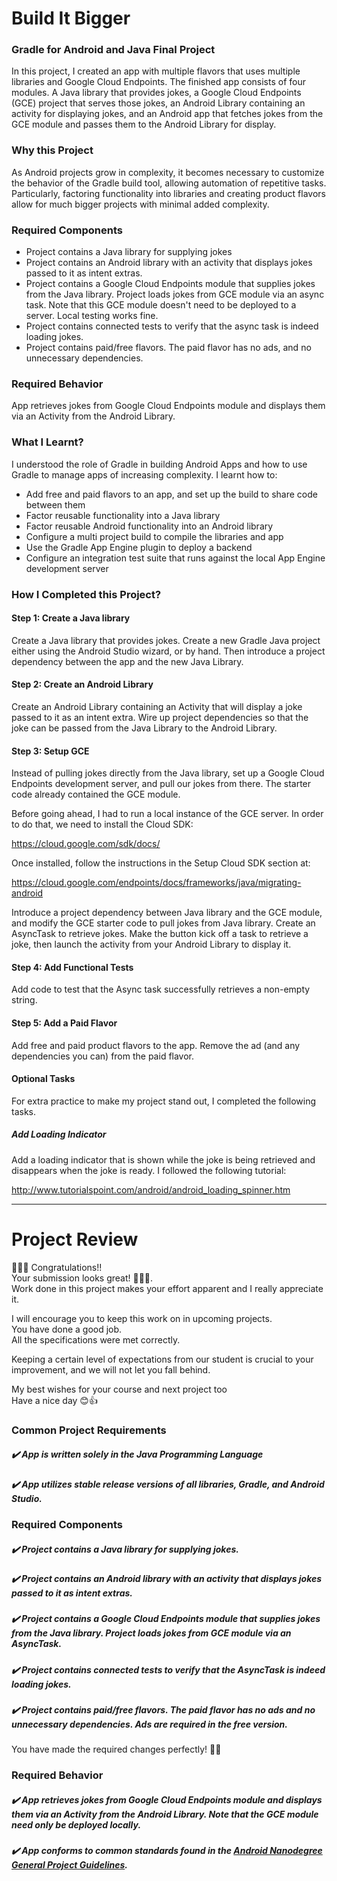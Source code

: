 # Build It Bigger

### Gradle for Android and Java Final Project
In this project, I created an app with multiple flavors that uses multiple libraries and Google Cloud Endpoints. The finished app consists of four modules. A Java library that provides jokes, a Google Cloud Endpoints (GCE) project that serves those jokes, an Android Library containing an activity for displaying jokes, and an Android app that fetches jokes from the GCE module and passes them to the Android Library for display.

### Why this Project
As Android projects grow in complexity, it becomes necessary to customize the behavior of the Gradle build tool, allowing automation of repetitive tasks. Particularly, factoring functionality into libraries and creating product flavors allow for much bigger projects with minimal added complexity.

### Required Components
- Project contains a Java library for supplying jokes
- Project contains an Android library with an activity that displays jokes passed to it as intent extras.
- Project contains a Google Cloud Endpoints module that supplies jokes from the Java library. Project loads jokes from GCE module via an async task. Note that this GCE module doesn't need to be deployed to a server. Local testing works fine.
- Project contains connected tests to verify that the async task is indeed loading jokes.
- Project contains paid/free flavors. The paid flavor has no ads, and no unnecessary dependencies.

### Required Behavior
App retrieves jokes from Google Cloud Endpoints module and displays them via an Activity from the Android Library.

### What I Learnt?
I understood the role of Gradle in building Android Apps and how to use Gradle to manage apps of increasing complexity. I learnt how to:

- Add free and paid flavors to an app, and set up the build to share code between them
- Factor reusable functionality into a Java library
- Factor reusable Android functionality into an Android library
- Configure a multi project build to compile the libraries and app
- Use the Gradle App Engine plugin to deploy a backend
- Configure an integration test suite that runs against the local App Engine development server

### How I Completed this Project?

#### Step 1: Create a Java library
Create a Java library that provides jokes. Create a new Gradle Java project either using the Android Studio wizard, or by hand. Then introduce a project dependency between the app and the new Java Library.

#### Step 2: Create an Android Library
Create an Android Library containing an Activity that will display a joke passed to it as an intent extra. Wire up project dependencies so that the joke can be passed from the Java Library to the Android Library.

#### Step 3: Setup GCE
Instead of pulling jokes directly from the Java library, set up a Google Cloud Endpoints development server, and pull our jokes from there. The starter code already contained the GCE module.

Before going ahead, I had to run a local instance of the GCE server. In order to do that, we need to install the Cloud SDK:

https://cloud.google.com/sdk/docs/

Once installed, follow the instructions in the Setup Cloud SDK section at:

https://cloud.google.com/endpoints/docs/frameworks/java/migrating-android

Introduce a project dependency between Java library and the GCE module, and modify the GCE starter code to pull jokes from Java library. Create an AsyncTask to retrieve jokes. Make the button kick off a task to retrieve a joke, then launch the activity from your Android Library to display it.

#### Step 4: Add Functional Tests
Add code to test that the Async task successfully retrieves a non-empty string.

#### Step 5: Add a Paid Flavor
Add free and paid product flavors to the app. Remove the ad (and any dependencies you can) from the paid flavor.

#### Optional Tasks
For extra practice to make my project stand out, I completed the following tasks.

##### Add Loading Indicator
Add a loading indicator that is shown while the joke is being retrieved and disappears when the joke is ready. I followed the following tutorial:

http://www.tutorialspoint.com/android/android_loading_spinner.htm

---

# Project Review

🎉🎉🎉 Congratulations!!   
Your submission looks great! 👏👏👏.  
Work done in this project makes your effort apparent and I really appreciate it.

I will encourage you to keep this work on in upcoming projects.  
You have done a good job.  
All the specifications were met correctly.

Keeping a certain level of expectations from our student is crucial to your improvement, and we will not let you fall behind.

My best wishes for your course and next project too  
Have a nice day 😊👍


### Common Project Requirements

##### :heavy_check_mark: App is written solely in the Java Programming Language

##### :heavy_check_mark: App utilizes stable release versions of all libraries, Gradle, and Android Studio.

### Required Components
##### :heavy_check_mark: Project contains a Java library for supplying jokes.

##### :heavy_check_mark: Project contains an Android library with an activity that displays jokes passed to it as intent extras.

##### :heavy_check_mark: Project contains a Google Cloud Endpoints module that supplies jokes from the Java library. Project loads jokes from GCE module via an AsyncTask.

##### :heavy_check_mark: Project contains connected tests to verify that the AsyncTask is indeed loading jokes.

##### :heavy_check_mark: Project contains paid/free flavors. The paid flavor has no ads and no unnecessary dependencies.    Ads are required in the free version.

You have made the required changes perfectly! 👏👏


### Required Behavior
##### :heavy_check_mark: App retrieves jokes from Google Cloud Endpoints module and displays them via an Activity from the Android Library. Note that the GCE module need only be deployed locally.

##### :heavy_check_mark: App conforms to common standards found in the [Android Nanodegree General Project Guidelines](http://udacity.github.io/android-nanodegree-guidelines/core.html).
